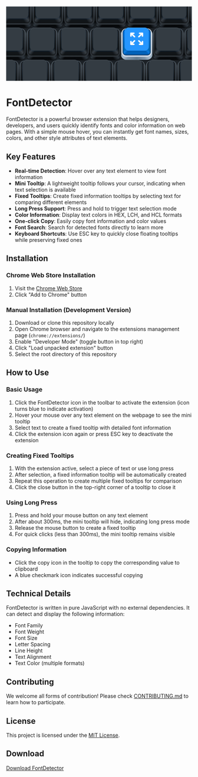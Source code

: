 ![FontDetector Preview](thumbnail.png)

# FontDetector

FontDetector is a powerful browser extension that helps designers, developers, and users quickly identify fonts and color information on web pages. With a simple mouse hover, you can instantly get font names, sizes, colors, and other style attributes of text elements.

## Key Features

- **Real-time Detection**: Hover over any text element to view font information
- **Mini Tooltip**: A lightweight tooltip follows your cursor, indicating when text selection is available
- **Fixed Tooltips**: Create fixed information tooltips by selecting text for comparing different elements
- **Long Press Support**: Press and hold to trigger text selection mode
- **Color Information**: Display text colors in HEX, LCH, and HCL formats
- **One-click Copy**: Easily copy font information and color values
- **Font Search**: Search for detected fonts directly to learn more
- **Keyboard Shortcuts**: Use ESC key to quickly close floating tooltips while preserving fixed ones

## Installation

### Chrome Web Store Installation
1. Visit the [Chrome Web Store](https://chromewebstore.google.com/detail/fontdetector/jphgedmdokkhlllaibcbndaccmdcckfe)
2. Click "Add to Chrome" button

### Manual Installation (Development Version)
1. Download or clone this repository locally
2. Open Chrome browser and navigate to the extensions management page (`chrome://extensions/`)
3. Enable "Developer Mode" (toggle button in top right)
4. Click "Load unpacked extension" button
5. Select the root directory of this repository

## How to Use

### Basic Usage
1. Click the FontDetector icon in the toolbar to activate the extension (icon turns blue to indicate activation)
2. Hover your mouse over any text element on the webpage to see the mini tooltip
3. Select text to create a fixed tooltip with detailed font information
4. Click the extension icon again or press ESC key to deactivate the extension

### Creating Fixed Tooltips
1. With the extension active, select a piece of text or use long press
2. After selection, a fixed information tooltip will be automatically created
3. Repeat this operation to create multiple fixed tooltips for comparison
4. Click the close button in the top-right corner of a tooltip to close it

### Using Long Press
1. Press and hold your mouse button on any text element
2. After about 300ms, the mini tooltip will hide, indicating long press mode
3. Release the mouse button to create a fixed tooltip
4. For quick clicks (less than 300ms), the mini tooltip remains visible

### Copying Information
- Click the copy icon in the tooltip to copy the corresponding value to clipboard
- A blue checkmark icon indicates successful copying

## Technical Details

FontDetector is written in pure JavaScript with no external dependencies. It can detect and display the following information:

- Font Family
- Font Weight
- Font Size
- Letter Spacing
- Line Height
- Text Alignment
- Text Color (multiple formats)

## Contributing

We welcome all forms of contribution! Please check [CONTRIBUTING.md](CONTRIBUTING.md) to learn how to participate.

## License

This project is licensed under the [MIT License](LICENSE).

## Download

[Download FontDetector](https://chromewebstore.google.com/detail/fontdetector/jphgedmdokkhlllaibcbndaccmdcckfe)
